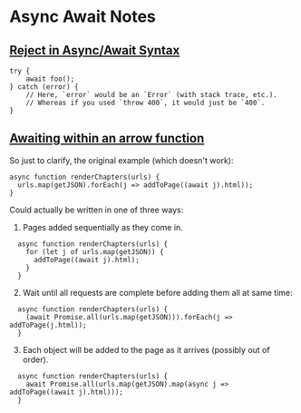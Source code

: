 # Async Await Notes

## [Reject in Async/Await Syntax](https://stackoverflow.com/questions/42453683/how-to-reject-in-async-await-syntax)
```
try {
    await foo();
} catch (error) {
    // Here, `error` would be an `Error` (with stack trace, etc.).
    // Whereas if you used `throw 400`, it would just be `400`.
}
```

## [Awaiting within an arrow function](https://github.com/tc39/ecmascript-asyncawait/issues/7#issuecomment-148748622)
So just to clarify, the original example (which doesn't work):
```
async function renderChapters(urls) {
  urls.map(getJSON).forEach(j => addToPage((await j).html));
}
```
Could actually be written in one of three ways:

1) Pages added sequentially as they come in.
```
  async function renderChapters(urls) {
    for (let j of urls.map(getJSON)) {
      addToPage((await j).html);
    }
  }
```

2) Wait until all requests are complete before adding them all at same time:
```
  async function renderChapters(urls) {
    (await Promise.all(urls.map(getJSON))).forEach(j => addToPage(j.html));
  }
```

3) Each object will be added to the page as it arrives (possibly out of order).
```
  async function renderChapters(urls) {
    await Promise.all(urls.map(getJSON).map(async j => addToPage((await j).html)));
  }
```
